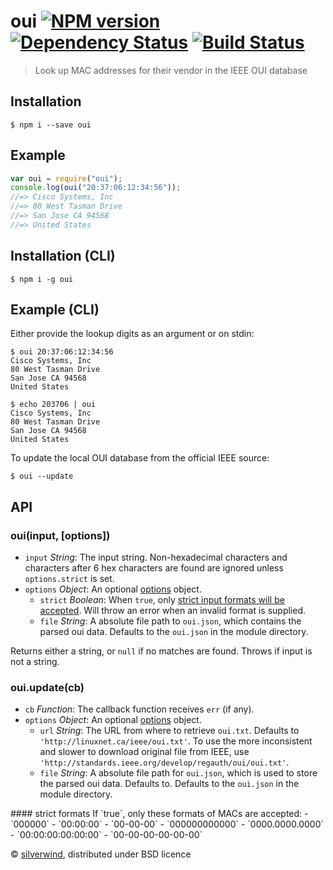 # oui [![NPM version](https://img.shields.io/npm/v/oui.svg?style=flat)](https://www.npmjs.org/package/oui) [![Dependency Status](http://img.shields.io/david/silverwind/oui.svg?style=flat)](https://david-dm.org/silverwind/oui) [![Build Status](https://api.travis-ci.org/silverwind/oui.svg?style=flat)](https://travis-ci.org/silverwind/oui)
> Look up MAC addresses for their vendor in the IEEE OUI database

## Installation
```console
$ npm i --save oui
```
## Example
```js
var oui = require("oui");
console.log(oui("20:37:06:12:34:56"));
//=> Cisco Systems, Inc
//=> 80 West Tasman Drive
//=> San Jose CA 94568
//=> United States
```

## Installation (CLI)
```console
$ npm i -g oui
```
## Example (CLI)
Either provide the lookup digits as an argument or on stdin:
```console
$ oui 20:37:06:12:34:56
Cisco Systems, Inc
80 West Tasman Drive
San Jose CA 94568
United States
```
```console
$ echo 203706 | oui
Cisco Systems, Inc
80 West Tasman Drive
San Jose CA 94568
United States
```
To update the local OUI database from the official IEEE source:
```console
$ oui --update
```

## API
### oui(input, [options])
- `input` *String*: The input string. Non-hexadecimal characters and characters after 6 hex characters are found are ignored unless `options.strict` is set.
- `options` *Object*: An optional [options](#options) object.
  - `strict` *Boolean*: When `true`, only [strict input formats will be accepted](#strictformats). Will throw an error when an invalid format is supplied.
  - `file` *String*: A absolute file path to `oui.json`, which contains the parsed oui data. Defaults to the `oui.json` in the module directory.

Returns either a string, or `null` if no matches are found. Throws if input is not a string.

### oui.update(cb)
- `cb` *Function*: The callback function receives `err` (if any).
- `options` *Object*: An optional [options](#options) object.
  - `url` *String*: The URL from where to retrieve `oui.txt`. Defaults to `'http://linuxnet.ca/ieee/oui.txt'`. To use the more inconsistent and slower to download original file from IEEE, use `'http://standards.ieee.org/develop/regauth/oui/oui.txt'`.
  - `file` *String*: A absolute file path for `oui.json`, which is used to store the parsed oui data. Defaults to. Defaults to the `oui.json` in the module directory.

<a name="strictformats" />
#### strict formats
If `true`, only these formats of MACs are accepted:
- `000000`
- `00:00:00`
- `00-00-00`
- `000000000000`
- `0000.0000.0000`
- `00:00:00:00:00:00`
- `00-00-00-00-00-00`

© [silverwind](https://github.com/silverwind), distributed under BSD licence
